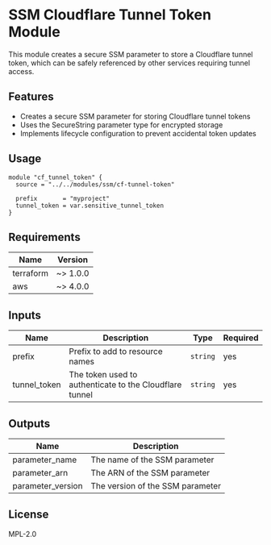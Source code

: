 # SSM Cloudflare Tunnel Token Module

This module creates a secure SSM parameter to store a Cloudflare tunnel token, which can be safely referenced by other services requiring tunnel access.

## Features

- Creates a secure SSM parameter for storing Cloudflare tunnel tokens
- Uses the SecureString parameter type for encrypted storage
- Implements lifecycle configuration to prevent accidental token updates

## Usage

```hcl
module "cf_tunnel_token" {
  source = "../../modules/ssm/cf-tunnel-token"

  prefix       = "myproject"
  tunnel_token = var.sensitive_tunnel_token
}
```

## Requirements

| Name | Version |
|------|---------|
| terraform | ~> 1.0.0 |
| aws | ~> 4.0.0 |

## Inputs

| Name | Description | Type | Required |
|------|-------------|------|----------|
| prefix | Prefix to add to resource names | `string` | yes |
| tunnel_token | The token used to authenticate to the Cloudflare tunnel | `string` | yes |

## Outputs

| Name | Description |
|------|-------------|
| parameter_name | The name of the SSM parameter |
| parameter_arn | The ARN of the SSM parameter |
| parameter_version | The version of the SSM parameter |

## License

MPL-2.0 